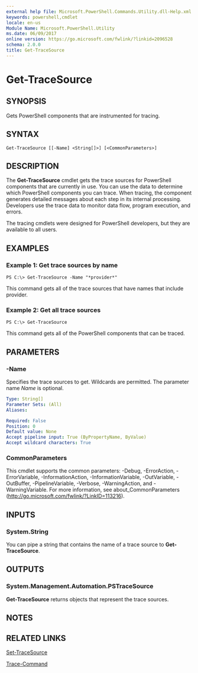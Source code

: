 ```yaml
---
external help file: Microsoft.PowerShell.Commands.Utility.dll-Help.xml
keywords: powershell,cmdlet
locale: en-us
Module Name: Microsoft.PowerShell.Utility
ms.date: 06/09/2017
online version: https://go.microsoft.com/fwlink/?linkid=2096528
schema: 2.0.0
title: Get-TraceSource
---
```

# Get-TraceSource

## SYNOPSIS
Gets PowerShell components that are instrumented for tracing.

## SYNTAX

```
Get-TraceSource [[-Name] <String[]>] [<CommonParameters>]
```

## DESCRIPTION

The **Get-TraceSource** cmdlet gets the trace sources for PowerShell components that are currently in use.
You can use the data to determine which PowerShell components you can trace.
When tracing, the component generates detailed messages about each step in its internal processing.
Developers use the trace data to monitor data flow, program execution, and errors.

The tracing cmdlets were designed for PowerShell developers, but they are available to all users.

## EXAMPLES

### Example 1: Get trace sources by name

```
PS C:\> Get-TraceSource -Name "*provider*"
```

This command gets all of the trace sources that have names that include provider.

### Example 2: Get all trace sources

```
PS C:\> Get-TraceSource
```

This command gets all of the PowerShell components that can be traced.

## PARAMETERS

### -Name

Specifies the trace sources to get.
Wildcards are permitted.
The parameter name *Name* is optional.

```yaml
Type: String[]
Parameter Sets: (All)
Aliases:

Required: False
Position: 0
Default value: None
Accept pipeline input: True (ByPropertyName, ByValue)
Accept wildcard characters: True
```

### CommonParameters

This cmdlet supports the common parameters: -Debug, -ErrorAction, -ErrorVariable, -InformationAction, -InformationVariable, -OutVariable, -OutBuffer, -PipelineVariable, -Verbose, -WarningAction, and -WarningVariable. For more information, see about_CommonParameters (http://go.microsoft.com/fwlink/?LinkID=113216).

## INPUTS

### System.String

You can pipe a string that contains the name of a trace source to **Get-TraceSource**.

## OUTPUTS

### System.Management.Automation.PSTraceSource

**Get-TraceSource** returns objects that represent the trace sources.

## NOTES

## RELATED LINKS

[Set-TraceSource](Set-TraceSource.md)

[Trace-Command](Trace-Command.md)
